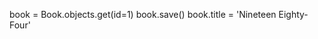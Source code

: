 book = Book.objects.get(id=1)
book.save()
book.title = 'Nineteen Eighty-Four'

<!-- Book(title='Nineteen Eighty-Four', author='George Orwell', publication_year='1949') -->
